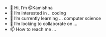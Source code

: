- 👋 Hi, I’m @Kamishna
- 👀 I’m interested in .. coding 
- 🌱 I’m currently learning ... computer science 
- 💞️ I’m looking to collaborate on ...
- 📫 How to reach me ...

<!---
Kamishna/Kamishna is a ✨ special ✨ repository because its `README.md` (this file) appears on your GitHub profile.
You can click the Preview link to take a look at your changes.
--->

